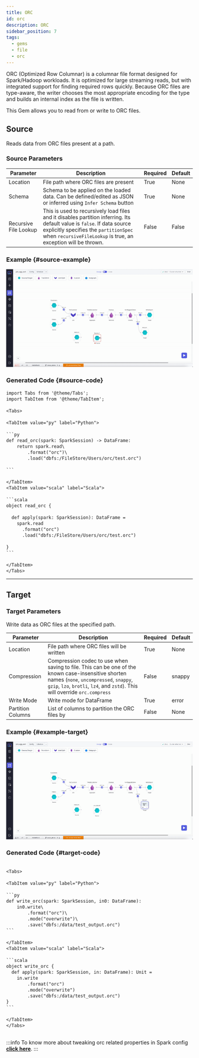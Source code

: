 ```yaml
---
title: ORC
id: orc
description: ORC
sidebar_position: 7
tags:
  - gems
  - file
  - orc
---
```


ORC (Optimized Row Columnar) is a columnar file format designed for Spark/Hadoop workloads. It is optimized for large streaming reads, but with integrated support for finding required rows quickly. Because ORC files are type-aware, the writer chooses the most appropriate encoding for the type and builds an internal index as the file is written.

This Gem allows you to read from or write to ORC files.

## Source

Reads data from ORC files present at a path.

### Source Parameters

| Parameter             | Description                                                                                                                                                                                                                        | Required | Default |
| --------------------- | ---------------------------------------------------------------------------------------------------------------------------------------------------------------------------------------------------------------------------------- | -------- | ------- |
| Location              | File path where ORC files are present                                                                                                                                                                                              | True     | None    |
| Schema                | Schema to be applied on the loaded data. Can be defined/edited as JSON or inferred using `Infer Schema` button                                                                                                                     | True     | None    |
| Recursive File Lookup | This is used to recursively load files and it disables partition inferring. Its default value is `false`. If data source explicitly specifies the `partitionSpec` when `recursiveFileLookup` is true, an exception will be thrown. | False    | False   |

### Example {#source-example}

![ORC source example](./img/orc/orc-source.gif)

### Generated Code {#source-code}

````mdx-code-block
import Tabs from '@theme/Tabs';
import TabItem from '@theme/TabItem';

<Tabs>

<TabItem value="py" label="Python">

```py
def read_orc(spark: SparkSession) -> DataFrame:
    return spark.read\
        .format("orc")\
        .load("dbfs:/FileStore/Users/orc/test.orc")

```

</TabItem>
<TabItem value="scala" label="Scala">

```scala
object read_orc {

  def apply(spark: SparkSession): DataFrame =
    spark.read
      .format("orc")
      .load("dbfs:/FileStore/Users/orc/test.orc")

}
```

</TabItem>
</Tabs>

````

---

## Target

### Target Parameters

Write data as ORC files at the specified path.

| Parameter         | Description                                                                                                                                                                                                                 | Required | Default |
| ----------------- | --------------------------------------------------------------------------------------------------------------------------------------------------------------------------------------------------------------------------- | -------- | ------- |
| Location          | File path where ORC files will be written                                                                                                                                                                                   | True     | None    |
| Compression       | Compression codec to use when saving to file. This can be one of the known case-insensitive shorten names (`none`, `uncompressed`, `snappy`, `gzip`, `lzo`, `brotli`, `lz4`, and `zstd`). This will override `orc.compress` | False    | snappy  |
| Write Mode        | Write mode for DataFrame                                                                                                                                                                                                    | True     | error   |
| Partition Columns | List of columns to partition the ORC files by                                                                                                                                                                               | False    | None    |

### Example {#example-target}

![ORC target example](./img/orc/orc-target.gif)

### Generated Code {#target-code}

````mdx-code-block

<Tabs>

<TabItem value="py" label="Python">

```py
def write_orc(spark: SparkSession, in0: DataFrame):
    in0.write\
        .format("orc")\
        .mode("overwrite")\
        .save("dbfs:/data/test_output.orc")
```

</TabItem>
<TabItem value="scala" label="Scala">

```scala
object write_orc {
  def apply(spark: SparkSession, in: DataFrame): Unit =
    in.write
        .format("orc")
        .mode("overwrite")
        .save("dbfs:/data/test_output.orc")
}
```

</TabItem>
</Tabs>


````

:::info
To know more about tweaking orc related properties in Spark config [**click here**](https://orc.apache.org/docs/spark-config.html).
:::
